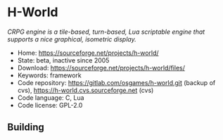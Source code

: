 # H-World

_CRPG engine is a tile-based, turn-based, Lua scriptable engine that supports a nice graphical, isometric display._

- Home: https://sourceforge.net/projects/h-world/
- State: beta, inactive since 2005
- Download: https://sourceforge.net/projects/h-world/files/
- Keywords: framework
- Code repository: https://gitlab.com/osgames/h-world.git (backup of cvs), https://h-world.cvs.sourceforge.net (cvs)
- Code language: C, Lua
- Code license: GPL-2.0

## Building

